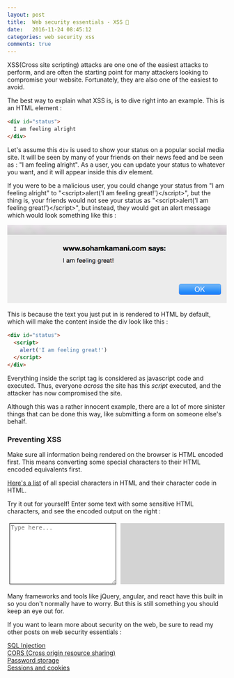 ```yaml
---
layout: post
title:  Web security essentials - XSS 🔑
date:   2016-11-24 08:45:12
categories: web security xss
comments: true
---
```


XSS(Cross site scripting) attacks are one one of the easiest attacks to perform, and are often the starting point for many attackers looking to compromise your website. Fortunately, they are also one of the easiest to avoid.

<!-- more -->

The best way to explain what XSS is, is to dive right into an example. This is an HTML element :

```html
<div id="status">
  I am feeling alright
</div>
```

Let's assume this `div` is used to show your status on a popular social media site. It will be seen by many of your friends on their news feed and be seen as : "I am feeling alright". As a user, you can update your status to whatever you want, and it will appear inside this div element.

If you were to be a malicious user, you could change your status from "I am feeling alright" to "\<script\>alert('I am feeling great!')\</script\>", but the thing is, your friends would not see your status as "\<script\>alert('I am feeling great!')\</script\>", but instead, they would get an alert message which would look something like this :

![xss](/assets/images/posts/web-security-essentials/xss-alert.png)

This is because the text you just put in is rendered to HTML by default, which will make the content inside the div look like this :

```html
<div id="status">
  <script>
    alert('I am feeling great!')
  </script>
</div>
```

Everything inside the script tag is considered as javascript code and executed. Thus, everyone _across_ the site has this _script_ executed, and the attacker has now compromised the site.

Although this was a rather innocent example, there are a lot of more sinister things that can be done this way, like submitting a form on someone else's behalf.

### Preventing XSS

Make sure all information being rendered on the browser is HTML encoded first. This means converting some special characters to their HTML encoded equivalents first.

[Here's a list](http://www.degraeve.com/reference/specialcharacters.php) of all special characters in HTML and their character code in HTML.

Try it out for yourself! Enter some text with some sensitive HTML characters, and see the encoded output on the right :

<div style="display:flex; min-height:150px;">
<textarea style="flex:1 1 0;margin:5px;border:1px solid black;" id="in" placeholder="Type here..."></textarea>
<div id="out" style="flex:1 1 0;margin:5px;background:lightgrey;overflow-wrap: break-word;overflow-x:auto;"></div>
</div>

Many frameworks and tools like jQuery, angular, and react have this built in so you don't normally have to worry. But this is still something you should keep an eye out for.

If you want to learn more about security on the web, be sure to read my other posts on web security essentials :

[SQL Injection](/blog/2016/11/24/what-is-sql-injection/)  
[CORS (Cross origin resource sharing)](/blog/2016/12/21/web-security-cors/)  
[Password storage](/blog/2017/01/01/web-security-password-storage/)  
[Sessions and cookies](/blog/2017/01/08/web-security-session-cookies/)

<script src="/assets/scripts/xhr-html-encode.min.js">
</script>
